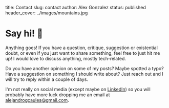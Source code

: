 title: Contact
slug: contact
author: Alex Gonzalez
status: published
header_cover: ../images/mountains.jpg

# Say hi! 👋

Anything goes! If you have a question, critique, suggestion or existential doubt, or even if you just want to share something, feel free to just hit me up! I would love to discuss anything, mostly tech-related.

Do you have another opinion on some of my posts? Maybe spotted a typo? Have a suggestion on something I should write about? Just reach out and I will try to reply within a couple of days.

I'm not really on social media (except maybe on [LinkedIn](https://www.linkedin.com/in/alejandro-gonzalez-a05636127/)) so you will probably have more luck dropping me an email at [alejandrogcaules@gmail.com](mailto:alejandrogcaules@gmail.com).